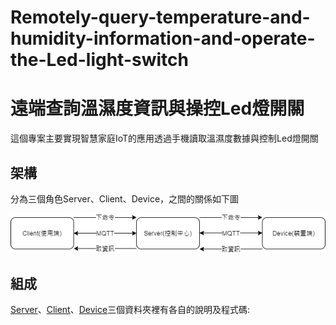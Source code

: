 # Remotely-query-temperature-and-humidity-information-and-operate-the-Led-light-switch
遠端查詢溫濕度資訊與操控Led燈開關
===
這個專案主要實現智慧家庭IoT的應用透過手機讀取溫濕度數據與控制Led燈開關

架構
---
分為三個角色Server、Client、Device，之間的關係如下圖

![](https://github.com/LiuAnSheng12/Remotely-query-temperature-and-humidity-information-and-operate-the-Led-light-switch/blob/main/Architecture%20diagram.png)

組成
---
[Server](https://github.com/LiuAnSheng12/Remotely-query-temperature-and-humidity-information-and-operate-the-Led-light-switch/tree/main/server)、[Client](https://github.com/LiuAnSheng12/Remotely-query-temperature-and-humidity-information-and-operate-the-Led-light-switch/tree/main/client)、[Device](https://github.com/LiuAnSheng12/Remotely-query-temperature-and-humidity-information-and-operate-the-Led-light-switch/tree/main/device)三個資料夾裡有各自的說明及程式碼:

